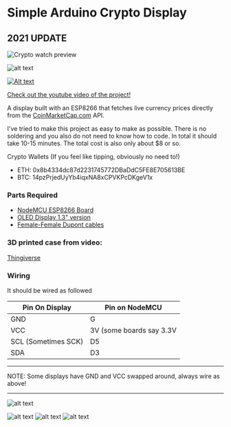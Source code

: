 # Simple Arduino Crypto Display

## 2021 UPDATE

![Crypto watch preview](https://user-images.githubusercontent.com/42513971/110156423-3977c500-7de7-11eb-9b7a-e87b180b8944.png)

![alt text](https://i.imgur.com/QcoTabI.png 'Display')

[![Alt text](https://img.youtube.com/vi/2IRsOFaWfho/0.jpg)](https://www.youtube.com/watch?v=2IRsOFaWfho)

[Check out the youtube video of the project!](https://www.youtube.com/watch?v=2IRsOFaWfho)

A display built with an ESP8266 that fetches live currency prices directly from the [CoinMarketCap.com](CoinMarketCap.com) API.

I've tried to make this project as easy to make as possible. There is no soldering and you also do not need to know how to code. In total it should take 10-15 minutes. The total cost is also only about $8 or so.

Crypto Wallets (If you feel like tipping, obviously no need to!)

- ETH: 0x8b4334dc87d2231745772DBaDdC5FE8E705613BE
- BTC: 14pzPrjedUyYb4iqxNA8xCPVKPcDKgeV1x

### Parts Required

- [NodeMCU ESP8266 Board](http://s.click.aliexpress.com/e/ayNNnYN)
- [OLED Display 1.3" version](http://s.click.aliexpress.com/e/EqByrzb)
- [Female-Female Dupont cables](http://s.click.aliexpress.com/e/2nq7AuR)

### 3D printed case from video:

[Thingiverse](https://www.thingiverse.com/thing:2539435)

### Wiring

It should be wired as followed

| Pin On Display      | Pin on NodeMCU           |
| ------------------- | ------------------------ |
| GND                 | G                        |
| VCC                 | 3V (some boards say 3.3V |
| SCL (Sometimes SCK) | D5                       |
| SDA                 | D3                       |

---

NOTE: Some displays have GND and VCC swapped around, always wire as above!

---

![alt text](https://i.imgur.com/jaC6E2S.jpg?1 'Warning')

![alt text](https://i.imgur.com/OrTd5SX.jpg 'Wiring')
![alt text](https://i.imgur.com/0pLIPvH.png 'Wiring to Screen')
![alt text](https://i.imgur.com/xgvBrwZ.png 'Wiring to Board')
